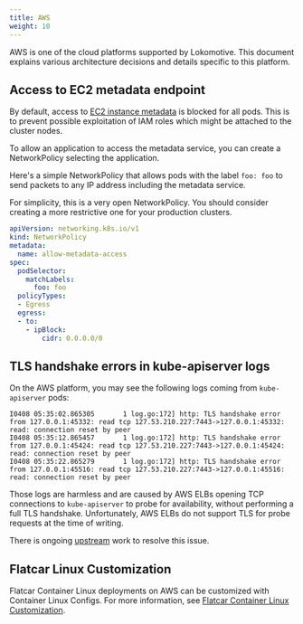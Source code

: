 ```yaml
---
title: AWS
weight: 10
---
```


AWS is one of the cloud platforms supported by Lokomotive. This document explains various architecture decisions and details specific to this platform.

## Access to EC2 metadata endpoint

By default, access to [EC2 instance metadata](https://docs.aws.amazon.com/AWSEC2/latest/UserGuide/ec2-instance-metadata.html) is blocked for all pods. This is to prevent possible exploitation of IAM roles which might be attached to the cluster nodes.

To allow an application to access the metadata service, you can create a NetworkPolicy selecting the application.

Here's a simple NetworkPolicy that allows pods with the label `foo: foo` to send packets to any IP address including the metadata service.

For simplicity, this is a very open NetworkPolicy. You should consider creating a more restrictive one for your production clusters.

```yaml
apiVersion: networking.k8s.io/v1
kind: NetworkPolicy
metadata:
  name: allow-metadata-access
spec:
  podSelector:
    matchLabels:
      foo: foo
  policyTypes:
  - Egress
  egress:
  - to:
    - ipBlock:
        cidr: 0.0.0.0/0
```

## TLS handshake errors in kube-apiserver logs

On the AWS platform, you may see the following logs coming from `kube-apiserver` pods:

```
I0408 05:35:02.865305       1 log.go:172] http: TLS handshake error from 127.0.0.1:45332: read tcp 127.53.210.227:7443->127.0.0.1:45332: read: connection reset by peer
I0408 05:35:12.865457       1 log.go:172] http: TLS handshake error from 127.0.0.1:45424: read tcp 127.53.210.227:7443->127.0.0.1:45424: read: connection reset by peer
I0408 05:35:22.865279       1 log.go:172] http: TLS handshake error from 127.0.0.1:45516: read tcp 127.53.210.227:7443->127.0.0.1:45516: read: connection reset by peer
```

Those logs are harmless and are caused by AWS ELBs opening TCP connections to `kube-apiserver` to probe for availability, without performing a full TLS handshake. Unfortunately, AWS ELBs do not support TLS for probe requests at the time of writing.

There is ongoing [upstream](https://github.com/kubernetes/kubernetes/pull/91277) work to resolve this issue.

## Flatcar Linux Customization

Flatcar Container Linux deployments on AWS can be customized with Container Linux Configs.
For more information, see [Flatcar Container Linux Customization](../flatcar-container-linux#Customization).

